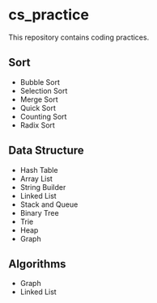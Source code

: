 # cs_practice
This repository contains coding practices.

## Sort
- Bubble Sort
- Selection Sort
- Merge Sort
- Quick Sort
- Counting Sort
- Radix Sort

## Data Structure
- Hash Table
- Array List
- String Builder
- Linked List
- Stack and Queue
- Binary Tree
- Trie
- Heap
- Graph

## Algorithms
- Graph
- Linked List
